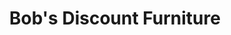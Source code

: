 ---
title: "Bob's Discount Furniture"
url: /mayfield-heights/bobs-discount-furniture/
shop: furniture
---